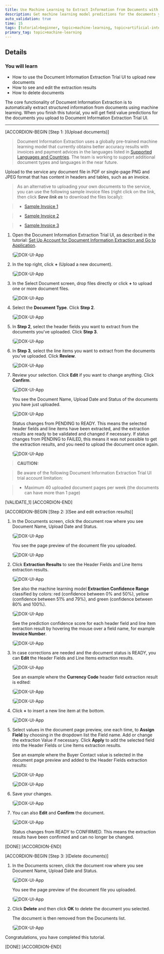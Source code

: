 ```yaml
---
title: Use Machine Learning to Extract Information from Documents with Document Information Extraction Trial UI
description: Get machine learning model predictions for the documents you upload using the Document Information Extraction Trial UI.
auto_validation: true
time: 15
tags: [tutorial>beginner, topic>machine-learning, topic>artificial-intelligence, topic>cloud, topic>user-interface, products>sap-business-technology-platform, products>sap-ai-business-services, products>document-information-extraction]
primary_tag: topic>machine-learning
---
```


## Details
### You will learn
  - How to use the Document Information Extraction Trial UI to upload new documents
  - How to see and edit the extraction results
  - How to delete documents

The core functionality of Document Information Extraction is to automatically extract structured information from documents using machine learning. When you finish this tutorial, you will get field value predictions for the documents you upload to Document Information Extraction Trial UI.

---

[ACCORDION-BEGIN [Step 1: ](Upload documents)]

>Document Information Extraction uses a globally pre-trained machine learning model that currently obtains better accuracy results with invoices and payment advices in the languages listed in [Supported Languages and Countries](https://help.sap.com/viewer/5fa7265b9ff64d73bac7cec61ee55ae6/SHIP/en-US/5bf847f7d1a848dcb3513eff9ec70412.html). The team is working to support additional document types and languages in the near future.

Upload to the service any document file in PDF or single-page PNG and JPEG format that has content in headers and tables, such as an invoice.

>As an alternative to uploading your own documents to the service, you can use the following sample invoice files (right click on the link, then click ***Save link as*** to download the files locally):

>- [Sample Invoice 1](https://raw.githubusercontent.com/SAPDocuments/Tutorials/master/tutorials/cp-aibus-dox-swagger-ui/data/sample-invoice-1.pdf)

>- [Sample Invoice 2](https://raw.githubusercontent.com/SAPDocuments/Tutorials/master/tutorials/cp-aibus-dox-swagger-ui/data/sample-invoice-2.pdf)

>- [Sample Invoice 3](https://raw.githubusercontent.com/SAPDocuments/Tutorials/master/tutorials/cp-aibus-dox-swagger-ui/data/sample-invoice-3.pdf)


1. Open the Document Information Extraction Trial UI, as described in the tutorial: [Set Up Account for Document Information Extraction and Go to Application](cp-aibus-dox-booster-app).

    !![DOX-UI-App](png-files/app.png)

2. In the top right, click **+** (Upload a new document).

    !![DOX-UI-App](png-files/upload.png)

3. In the Select Document screen, drop files directly or click **+** to upload one or more document files.

    !![DOX-UI-App](png-files/drop-files.png)

4. Select the **Document Type**. Click **Step 2**.

    !![DOX-UI-App](png-files/file-type.png)

5. In **Step 2**, select the header fields you want to extract from the documents you've uploaded. Click **Step 3**.

    !![DOX-UI-App](png-files/step-2.png)

6. In **Step 3**, select the line items you want to extract from the documents you've uploaded. Click **Review**.

    !![DOX-UI-App](png-files/step-3.png)

7. Review your selection. Click **Edit** if you want to change anything. Click **Confirm**.

    !![DOX-UI-App](png-files/review.png)

    You see the Document Name, Upload Date and Status of the documents you have just uploaded.

    !![DOX-UI-App](png-files/pending.png)

    Status changes from PENDING to READY. This means the selected header fields and line items have been extracted, and the extraction results are ready to be validated and changed if necessary. If status changes from PENDING to FAILED, this means it was not possible to get the extraction results, and you need to upload the document once again.

    !![DOX-UI-App](png-files/ready.png)

>**CAUTION:**

>Be aware of the following Document Information Extraction Trial UI trial account limitation:​

>- Maximum 40 uploaded document pages per week​ (the documents can have more than 1 page)​

[VALIDATE_1]
[ACCORDION-END]


[ACCORDION-BEGIN [Step 2: ](See and edit extraction results)]

1. In the Documents screen, click the document row where you see Document Name, Upload Date and Status.

    !![DOX-UI-App](png-files/choose.png)

    You see the page preview of the document file you uploaded.

    !![DOX-UI-App](png-files/extraction-results.png)

2. Click **Extraction Results** to see the Header Fields and Line Items extraction results.

    !![DOX-UI-App](png-files/extraction-results-done.png)

    See also the machine learning model **Extraction Confidence Range** classified by colors: red (confidence between 0% and 50%), yellow (confidence between 51% and 79%), and green (confidence between 80% and 100%).

    !![DOX-UI-App](png-files/confidence-range.png)

    See the prediction confidence score for each header field and line item extraction result by hovering the mouse over a field name, for example **Invoice Number**.

    !![DOX-UI-App](png-files/confidence.png)

3. In case corrections are needed and the document status is READY, you can **Edit** the Header Fields and Line Items extraction results.

    !![DOX-UI-App](png-files/edit-1.png)

    See an example where the **Currency Code** header field extraction result is edited:

    !![DOX-UI-App](png-files/edit-currency-code-1.png)

    !![DOX-UI-App](png-files/edit-currency-code-2.png)

4. Click **+** to insert a new line item at the bottom.

    !![DOX-UI-App](png-files/edit-2.png)

5. Select values in the document page preview, one each time, to **Assign Field** by choosing in the dropdown list the Field name. Add or change the extraction Value if necessary. Click **Apply** to add the selected field into the Header Fields or Line Items extraction results.

    See an example where the Buyer Contact value is selected in the document page preview and added to the Header Fields extraction results:

    !![DOX-UI-App](png-files/edit-buyer-1.png)

    !![DOX-UI-App](png-files/edit-buyer-2.png)

6. Save your changes.

    !![DOX-UI-App](png-files/save.png)

7. You can also **Edit** and **Confirm** the document.

    !![DOX-UI-App](png-files/confirm.png)

    Status changes from READY to CONFIRMED. This means the extraction results have been confirmed and can no longer be changed.

[DONE]
[ACCORDION-END]


[ACCORDION-BEGIN [Step 3: ](Delete documents)]

1. In the Documents screen, click the document row where you see Document Name, Upload Date and Status.

    !![DOX-UI-App](png-files/choose-delete.png)

    You see the page preview of the document file you uploaded.

    !![DOX-UI-App](png-files/extraction-results-delete.png)

2. Click **Delete** and then click **OK** to delete the document you selected.

    The document is then removed from the Documents list.

    !![DOX-UI-App](png-files/gone.png)

Congratulations, you have completed this tutorial.

[DONE]
[ACCORDION-END]
